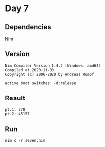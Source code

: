 # Day 7

## Dependencies

[Nim](https://nim-lang.org/)  

## Version

    Nim Compiler Version 1.4.2 [Windows: amd64]
    Compiled at 2020-11-30
    Copyright (c) 2006-2020 by Andreas Rumpf

    active boot switches: -d:release

## Result

    pt.1: 278
    pt.2: 45157

## Run

    nim c -r seven.nim
